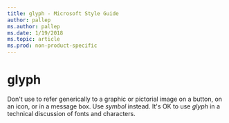 ```yaml
---
title: glyph - Microsoft Style Guide
author: pallep
ms.author: pallep
ms.date: 1/19/2018
ms.topic: article
ms.prod: non-product-specific
---
```


# glyph

Don't use to refer generically to a graphic or pictorial image on a button, on an icon, or in a message box. Use *symbol* instead. It's OK to use *glyph* in a technical discussion of fonts and characters.
